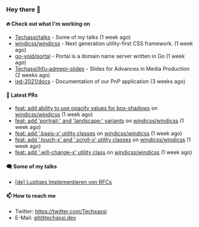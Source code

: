 ### Hey there 👋

#### 🔥 Check out what I'm working on


- [Techassi/talks](https://github.com/Techassi/talks) - Some of my talks (1 week ago)
- [windicss/windicss](https://github.com/windicss/windicss) - Next generation utility-first CSS framework. (1 week ago)
- [go-void/portal](https://github.com/go-void/portal) - Portal is a domain name server written in Go (1 week ago)
- [Techassi/hfu-admepr-slides](https://github.com/Techassi/hfu-admepr-slides) - Slides for Advances in Media Production (2 weeks ago)
- [ixd-2021/docs](https://github.com/ixd-2021/docs) - Documentation of our PnP application (3 weeks ago)

#### 🧪 Latest PRs


- [feat: add ability to use opacity values for box-shadows](https://github.com/windicss/windicss/pull/614) on [windicss/windicss](https://github.com/windicss/windicss) (1 week ago)
- [feat: add &#39;portrait:&#39; and &#39;landscape:&#39; variants](https://github.com/windicss/windicss/pull/612) on [windicss/windicss](https://github.com/windicss/windicss) (1 week ago)
- [feat: add &#39;.basis-x&#39; utility classes](https://github.com/windicss/windicss/pull/611) on [windicss/windicss](https://github.com/windicss/windicss) (1 week ago)
- [feat: add &#39;.touch-x&#39; and &#39;.scroll-x&#39; utility classes](https://github.com/windicss/windicss/pull/609) on [windicss/windicss](https://github.com/windicss/windicss) (1 week ago)
- [feat: add &#39;.will-change-x&#39; utility class](https://github.com/windicss/windicss/pull/608) on [windicss/windicss](https://github.com/windicss/windicss) (1 week ago)

#### 🗨 Some of my talks

- [[de] Lustiges Implementieren von RFCs](https://github.com/Techassi/talks/tree/main/2021-12-20)

#### 📫 How to reach me

- Twitter: https://twitter.com/Techxassi
- E-Mail: git@techassi.dev
